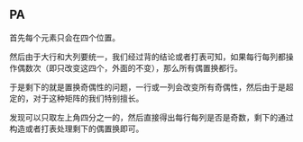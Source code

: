 ## PA
首先每个元素只会在四个位置。

然后由于大行和大列要统一，我们经过背的结论或者打表可知，如果每行每列都操作偶数次（即只改变这四个，外面的不变），那么所有偶置换都行。

于是剩下的就是置换奇偶性的问题，一行或一列会改变所有奇偶性，然后由于是超定的，对于这种矩阵的我们特别擅长。

发现可以只取左上角四分之一的，然后直接得出每行每列是否是奇数，剩下的通过构造或者打表处理剩下的偶置换即可。

